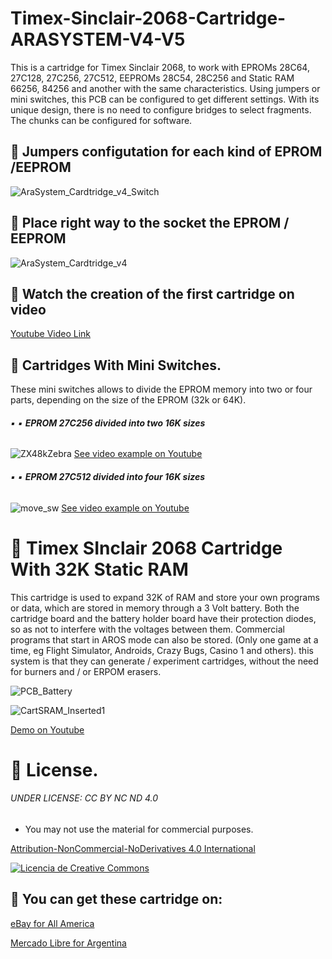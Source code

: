 # Timex-Sinclair-2068-Cartridge-ARASYSTEM-V4-V5
This is a cartridge for Timex Sinclair 2068, to work with EPROMs 28C64, 27C128, 27C256, 27C512, EEPROMs 28C54, 28C256 and Static RAM 66256, 84256 and another with the same characteristics.  Using jumpers or mini switches, this PCB can be configured to get different settings.
With its unique design, there is no need to configure bridges to select fragments. The chunks can be configured for software.

## :small_blue_diamond: Jumpers configutation for each kind of EPROM /EEPROM
![AraSystem_Cardtridge_v4_Switch](https://user-images.githubusercontent.com/54677231/128937228-8223bcc2-d83e-49a9-9dc0-a6a5f8c9c815.jpg)

## :small_blue_diamond: Place right way to the socket the EPROM / EEPROM 

![AraSystem_Cardtridge_v4](https://user-images.githubusercontent.com/54677231/128950245-11bbeca3-9590-4681-8e15-2be9a7c0a549.jpg)

## 🔸 Watch the creation of the first cartridge on video
[Youtube Video Link](https://www.youtube.com/watch?v=S2ucEzxKyNs)

## 🔹 Cartridges With Mini Switches.
These mini switches allows to divide the EPROM memory into two or four parts, depending on the size of the EPROM (32k or 64K).

######  ▪️ ▪️ **EPROM 27C256 divided into two 16K sizes**
![ZX48kZebra](https://user-images.githubusercontent.com/54677231/129059213-8a39d051-3a47-4763-b1ea-1656a83f1a39.png)
[See video example on Youtube](https://www.youtube.com/watch?v=SSa5LG2SbeI)

######  ▪️ ▪️ **EPROM 27C512 divided into four 16K sizes**
![move_sw](https://user-images.githubusercontent.com/54677231/129059047-c644f615-b029-4082-88b8-8d88df5e0d29.png)
[See video example on Youtube](https://www.youtube.com/watch?v=w1bCyKRASG4)

# 🔹 Timex SInclair 2068 Cartridge With 32K Static RAM 
This cartridge is used to expand 32K of RAM and store your own programs or data, which are stored in memory through a 3 Volt battery. Both the cartridge board and the battery holder board have their protection diodes, so as not to interfere with the voltages between them.
Commercial programs that start in AROS mode can also be stored. (Only one game at a time, eg Flight Simulator, Androids, Crazy Bugs, Casino 1 and others).
this system is that they can generate / experiment cartridges, without the need for burners and / or ERPOM erasers.

![PCB_Battery](https://user-images.githubusercontent.com/54677231/129074867-b10c2a66-7c2e-4b69-ac1c-d613fbdba49e.png)

![CartSRAM_Inserted1](https://user-images.githubusercontent.com/54677231/129074925-584e4bde-851d-4c7e-bb9e-9bf5b16e8387.jpg)

[Demo on Youtube](https://www.youtube.com/watch?v=_XW6AfT9foQ)

# 🔸 License.

######  UNDER LICENSE: CC BY NC ND 4.0
- You may not use the material for commercial purposes.

<a rel="license" href="http://creativecommons.org/licenses/by-nc-nd/4.0/">Attribution-NonCommercial-NoDerivatives 4.0 International</a><br />

<a rel="license" href="http://creativecommons.org/licenses/by-nc-nd/4.0/"><img alt="Licencia de Creative Commons" style="border-width:0" src="https://i.creativecommons.org/l/by-nc-nd/4.0/88x31.png" /></a>


## 🔹 You can get these cartridge on:
[eBay for All America](https://www.ebay.com/itm/313623907992?hash=item4905710e98:g:fuwAAOSw66dhBwh2)

[Mercado Libre for Argentina](https://listado.mercadolibre.com.ar/cartridge-timex-sinclair-2068#D[A:cartridge%20timex%20sinclair%202068%20])


